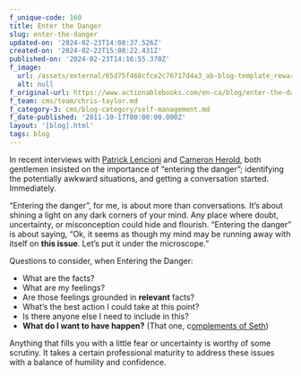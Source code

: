 ```yaml
---
f_unique-code: 160
title: Enter the Danger
slug: enter-the-danger
updated-on: '2024-02-23T14:08:37.526Z'
created-on: '2024-02-22T15:08:22.431Z'
published-on: '2024-02-23T14:16:55.370Z'
f_image:
  url: /assets/external/65d75f468cfce2c76717d4a3_ab-blog-template_reward.jpeg
  alt: null
f_original-url: https://www.actionablebooks.com/en-ca/blog/enter-the-danger/
f_team: cms/team/chris-taylor.md
f_category-3: cms/blog-category/self-management.md
f_date-published: '2011-10-17T00:00:00.000Z'
layout: '[blog].html'
tags: blog
---
```


In recent interviews with [Patrick Lencioni](http://actionablebooks.com/videos/patrick-lencioni-the-value-of-vulnerability/) and [Cameron Herold](http://actionablebooks.com/videos/cameron-herold-its-only-26-x-3/), both gentlemen insisted on the importance of “entering the danger”; identifying the potentially awkward situations, and getting a conversation started. Immediately.

“Entering the danger”, for me, is about more than conversations. It’s about shining a light on any dark corners of your mind. Any place where doubt, uncertainty, or misconception could hide and flourish. “Entering the danger” is about saying, “Ok, it seems as though my mind may be running away with itself on **this issue**. Let’s put it under the microscope.”

Questions to consider, when Entering the Danger:

*   What are the facts?
*   What are my feelings?
*   Are those feelings grounded in **relevant** facts?
*   What’s the best action I could take at this point?
*   Is there anyone else I need to include in this?
*   **What do I want to have happen?** (That one, c[omplements of Seth](http://actionablebooks.com/asking-the-right-question/))

Anything that fills you with a little fear or uncertainty is worthy of some scrutiny. It takes a certain professional maturity to address these issues with a balance of humility and confidence.
